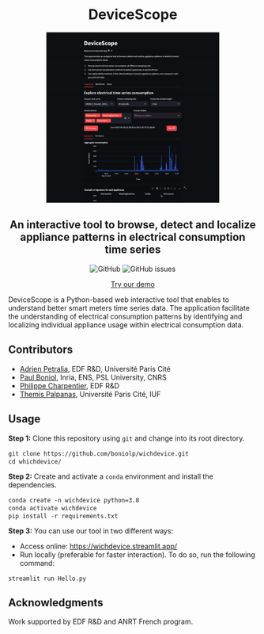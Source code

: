 <h1 align="center">DeviceScope</h1>

<p align="center">
<img width="350" src="./Figures/DeviceScope_demo.gif"/>
</p>

<h2 align="center">An interactive tool to browse, detect and localize appliance patterns in electrical consumption time series</h2>

<div align="center">
<p>
<img alt="GitHub" src="https://img.shields.io/github/license/boniolp/whichdevice"> <img alt="GitHub issues" src="https://img.shields.io/github/issues/boniolp/whichdevice">
</p>
</div>

<p align="center"><a href="https://whichdevice.streamlit.app/">Try our demo</a></p>

DeviceScope is a Python-based web interactive tool that enables to understand better smart meters time series data.
The application facilitate the understanding of electrical consumption patterns by identifying and localizing individual appliance usage within electrical consumption data.


## Contributors

* [Adrien Petralia](https://adrienpetralia.github.io/), EDF R&D, Université Paris Cité
* [Paul Boniol](https://boniolp.github.io/), Inria, ENS, PSL University, CNRS
* [Philippe Charpentier](https://www.researchgate.net/profile/Philippe-Charpentier), EDF R&D
* [Themis Palpanas](https://helios2.mi.parisdescartes.fr/~themisp/), Université Paris Cité, IUF

## Usage

**Step 1:** Clone this repository using `git` and change into its root directory.

```(bash)
git clone https://github.com/boniolp/wichdevice.git
cd whichdevice/
```

**Step 2:** Create and activate a `conda` environment and install the dependencies.

```(bash)
conda create -n wichdevice python=3.8
conda activate wichdevice
pip install -r requirements.txt
```

**Step 3:** You can use our tool in two different ways: 

- Access online: https://wichdevice.streamlit.app/
- Run locally (preferable for faster interaction). To do so, run the following command:

```(bash)
streamlit run Hello.py
```

## Acknowledgments

Work supported by EDF R&D and ANRT French program.
